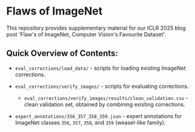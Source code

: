 # Flaws of ImageNet
This repository provides supplementary material for our ICLR 2025 blog post 'Flaw's of ImageNet, Computer Vision's Favourite Dataset'.

## Quick Overview of Contents:
- `eval_corrections/load_data/` - scripts for loading existing ImageNet corrections.
- `eval_corrections/verify_images/` - scripts for evaluating corrections.
    - `eval_corrections/verify_images/results/clean_validation.csv` - clean validation set, obtained by combining existing corrections.

- `expert_annotations/356_357_358_359.json` - expert annotations for ImageNet classes `356`, `357`, `358`, and `359` (weasel-like family).